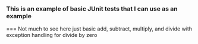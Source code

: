 ### This is an example of basic JUnit tests that I can use as an example 
===
Not much to see here just basic add, subtract, multiply, and divide with exception handling for divide by zero 
